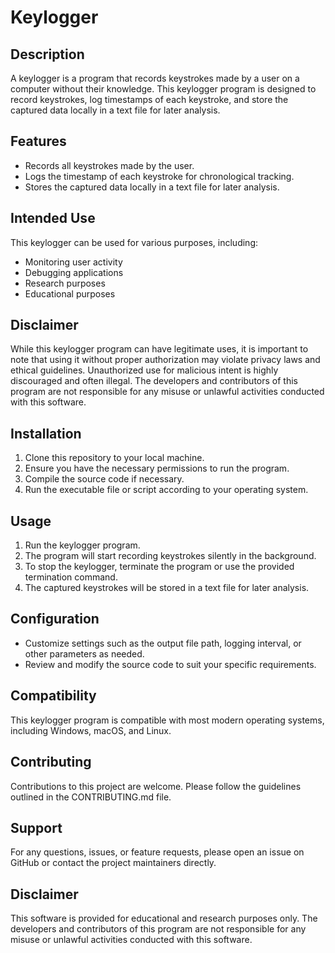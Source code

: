 # Keylogger

## Description
A keylogger is a program that records keystrokes made by a user on a computer without their knowledge. This keylogger program is designed to record keystrokes, log timestamps of each keystroke, and store the captured data locally in a text file for later analysis.

## Features
- Records all keystrokes made by the user.
- Logs the timestamp of each keystroke for chronological tracking.
- Stores the captured data locally in a text file for later analysis.

## Intended Use
This keylogger can be used for various purposes, including:
- Monitoring user activity
- Debugging applications
- Research purposes
- Educational purposes

## Disclaimer
While this keylogger program can have legitimate uses, it is important to note that using it without proper authorization may violate privacy laws and ethical guidelines. Unauthorized use for malicious intent is highly discouraged and often illegal. The developers and contributors of this program are not responsible for any misuse or unlawful activities conducted with this software.

## Installation
1. Clone this repository to your local machine.
2. Ensure you have the necessary permissions to run the program.
3. Compile the source code if necessary.
4. Run the executable file or script according to your operating system.

## Usage
1. Run the keylogger program.
2. The program will start recording keystrokes silently in the background.
3. To stop the keylogger, terminate the program or use the provided termination command.
4. The captured keystrokes will be stored in a text file for later analysis.

## Configuration
- Customize settings such as the output file path, logging interval, or other parameters as needed.
- Review and modify the source code to suit your specific requirements.

## Compatibility
This keylogger program is compatible with most modern operating systems, including Windows, macOS, and Linux.

## Contributing
Contributions to this project are welcome. Please follow the guidelines outlined in the CONTRIBUTING.md file.

## Support
For any questions, issues, or feature requests, please open an issue on GitHub or contact the project maintainers directly.

## Disclaimer
This software is provided for educational and research purposes only. The developers and contributors of this program are not responsible for any misuse or unlawful activities conducted with this software.

